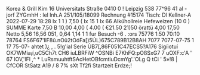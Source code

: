 Korea & Grill Kim 16 Universitats Straße 0410 0 ! Leipzig 538 77^96 41 al -jorf ZYGmhH : lel lnh.A 251/105/18099 Rechnung #15174 Tisch: Dl Kellner-A 2022-07-29 18:28 Ix 1 1 ) 7,50 ( Ix 15 1 Ix 66 Alkühollreie Hefeweizen (10 0 ) SUMME Karte 7,50 B 10,00 4,00 ( 4.00 ( €21.50 21)50 örattü 4,00 17,50 Netto 5,56 16,56 051, 0,64 1,14 1 1 fur Besuch -6 . :ors 75776 1:50 70:10 78764 FS6F67'lỉF8ũ.nOũ2tOóFa[)5ÚL)675C789B12B8AH 7077 7077-07-75 1 17 75-07- ahtet )¿ , . 5!g'ial Serie ỦB7[,86F051C47ECS5?A176 Sigíiotuí OK7WMia¡í,uC5Ch7t CH6 iuLBRFiW ^OSNBi E7KhFQ:pOßSxG7 7 uOXF:c'A ' 67 lOV,'lFl ,^ \* LuRsmuuhtftSAcHetOBfcmtiuDcmYg'.'OLg Q tCi ' 5»!8 | CfCOR StSatz A19 / 8 7% sXt Tf2fi Startzeit Erdze;!